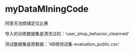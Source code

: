 # myDataMIningCode
阿里天池商铺定位比赛

<p>导入的训练数据集是清洗过的：‘user_shop_behavior_cleanned'</p>
<p>测试数据集是原数据：'AB榜测试集-evaluation_public.csv'</p>
